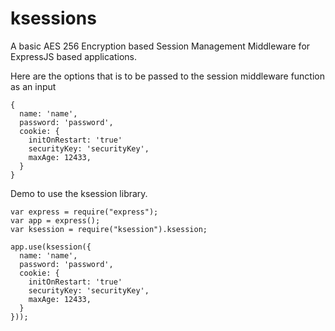 # ksessions
A basic AES 256 Encryption based Session Management Middleware for ExpressJS based applications.

Here are the options that is to be passed to the session middleware function as an input
```nodejs
{
  name: 'name',
  password: 'password',
  cookie: {
    initOnRestart: 'true'
    securityKey: 'securityKey',
    maxAge: 12433,
  }
}
```

Demo to use the ksession library. 

```nodejs
var express = require("express");
var app = express();
var ksession = require("ksession").ksession;

app.use(ksession({
  name: 'name',
  password: 'password',
  cookie: {
    initOnRestart: 'true'
    securityKey: 'securityKey',
    maxAge: 12433,
  }
}));
```
